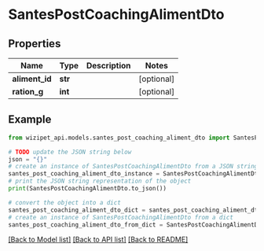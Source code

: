 # SantesPostCoachingAlimentDto


## Properties

Name | Type | Description | Notes
------------ | ------------- | ------------- | -------------
**aliment_id** | **str** |  | [optional] 
**ration_g** | **int** |  | [optional] 

## Example

```python
from wizipet_api.models.santes_post_coaching_aliment_dto import SantesPostCoachingAlimentDto

# TODO update the JSON string below
json = "{}"
# create an instance of SantesPostCoachingAlimentDto from a JSON string
santes_post_coaching_aliment_dto_instance = SantesPostCoachingAlimentDto.from_json(json)
# print the JSON string representation of the object
print(SantesPostCoachingAlimentDto.to_json())

# convert the object into a dict
santes_post_coaching_aliment_dto_dict = santes_post_coaching_aliment_dto_instance.to_dict()
# create an instance of SantesPostCoachingAlimentDto from a dict
santes_post_coaching_aliment_dto_from_dict = SantesPostCoachingAlimentDto.from_dict(santes_post_coaching_aliment_dto_dict)
```
[[Back to Model list]](../README.md#documentation-for-models) [[Back to API list]](../README.md#documentation-for-api-endpoints) [[Back to README]](../README.md)


